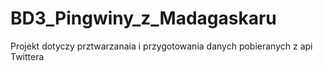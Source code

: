 # BD3_Pingwiny_z_Madagaskaru

Projekt dotyczy prztwarzanaia i przygotowania danych pobieranych z api Twittera

